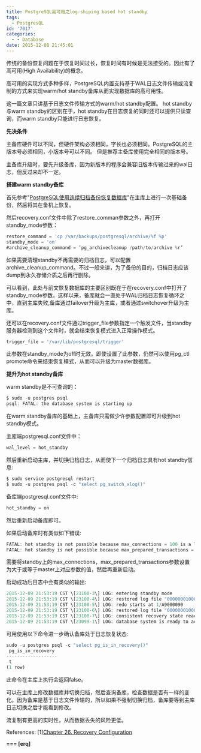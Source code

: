 ```yaml
---
title: PostgreSQL高可用之log-shiping based hot standby
tags:
  - PostgresQL
id: '7017'
categories:
  - - Database
date: 2015-12-08 21:45:01
---
```



<!-- more -->
传统的备份恢复问题在于恢复时间过长，恢复时间有时候是无法接受的。因此有了高可用(High Availability)的概念。

高可用的实现方式多种多样，PostgreSQL内置支持基于WAL日志文件传输或流复制的方式来实现warm/hot standby备库从而实现数据库的高可用性。

这一篇文章只讲基于日志文件传输方式的warm/hot standby配置。
hot standby与warm standby的区别在于，hot standby在日志恢复的同时还可以提供只读查询，而warm standby只能进行日志恢复。

**先决条件**

主备库硬件可以不同，但硬件架构必须相同，字长也必须相同。PostgreSQL的主版本号必须相同，小版本号可以不同。
但是推荐主备库使用完全相同的版本号。

主备库升级时，要先升级备库，因为新版本的程序会兼容旧版本传输过来的wal日志，但反过来却不一定。

**搭建warm standby备库**

首先参考"[PostgreSQL使用连续归档备份恢复数据库](https://openwares.net/database/postgresql_restore_using_continuous_archiving_backup.html)"在主库上进行一次基础备份，然后将其在备机上恢复。

然后recovery.conf文件中除了restore_comman参数之外，再打开standby_mode参数：
```js
restore_command = 'cp /var/backups/postgresql/archive/%f %p'
standby_mode = 'on'
#archive_cleanup_command = ’pg_archivecleanup /path/to/archive %r’
```

如果需要清理standby不再需要的归档日志，可以配置archive_cleanup_command。不过一般来讲，为了备份的目的，归档日志应该dump到永久存储介质之后再行删除。

可以看到，此处与前文恢复数据库的主要区别既在于在recovery.conf中打开了standby_mode参数。这样以来，备库就会一直处于WAL归档日志恢复循环之中，直到主库失败,备库通过failover升级为主库，或者通过switchover升级为主库。

还可以在recovery.conf文件通过trigger_file参数指定一个触发文件，当standby服务器检测到这个文件时，就会结束恢复模式进入正常操作模式。
```js
trigger_file = '/var/lib/postgresql/trigger'
```
此参数在standby_mode为off时无效。即使设置了此参数，仍然可以使用pg_ctl promote命令来结束恢复模式，从而可以升级为master数据库。

**提升为hot standby备库**

warm standby是不可查询的：
```js
$ sudo -u postgres psql
psql: FATAL: the database system is starting up
```

在warm standby备库的基础上，主备库只需做少许参数配置即可升级到hot standby模式。

主库端postgresql.conf文件中：
```js
wal_level = hot_standby
```
然后重新启动主库，并切换归档日志，从而使下一个归档日志具有hot standby信息:
```js
$ sudo service postgresql restart
$ sudo -u postgres psql -c "select pg_switch_xlog()"
```

备库端postgresql.conf文件中:
```js
hot_standby = on
```

然后重新启动备库即可。

如果启动备库时有类似如下错误:
```js
FATAL: hot standby is not possible because max_connections = 100 is a lower setting than on the master server (its value was 500)
FATAL: hot standby is not possible because max_prepared_transactions = 0 is a lower setting than on the master server (its value was 50)
```

需要将standby上的max_connections，max_prepared_transactions参数设置为大于或等于master上对应参数的值，然后再重新启动。

启动成功后日志中会有类似的输出:
```js
2015-12-09 21:53:19 CST \[23100-3\] LOG: entering standby mode
2015-12-09 21:53:19 CST \[23100-4\] LOG: restored log file "0000000100000001000000A9" from archive
2015-12-09 21:53:19 CST \[23100-5\] LOG: redo starts at 1/A9000090
2015-12-09 21:53:19 CST \[23100-6\] LOG: restored log file "0000000100000001000000AA" from archive
2015-12-09 21:53:19 CST \[23100-7\] LOG: consistent recovery state reached at 1/AB000000
2015-12-09 21:53:19 CST \[23099-1\] LOG: database system is ready to accept read only connections
```

可用使用以下命令进一步确认备库处于日志恢复状态:
```js
sudo -u postgres psql -c "select pg_is_in_recovery()"
 pg_is_in_recovery 
-------------------
 t
(1 row)
```
此命令在主库上执行会返回false。

可以在主库上修改数据库并切换归档，然后查询备库，检查数据是否有一样的变化。因为备库是基于日志文件传输的，所以如果不强制切换归档，备库要等到主库日志切换之后才能看到修改。

流复制有更高的实时性，从而数据丢失的风险更低。

References:
\[1\][Chapter 26. Recovery Configuration](http://www.postgresql.org/docs/current/static/recovery-config.html)

**\===
\[erq\]**